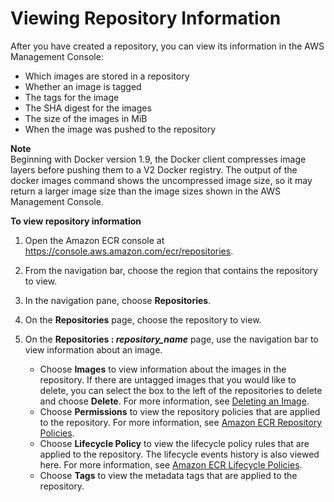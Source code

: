 # Viewing Repository Information<a name="repository-info"></a>

After you have created a repository, you can view its information in the AWS Management Console: 
+ Which images are stored in a repository
+ Whether an image is tagged
+ The tags for the image
+ The SHA digest for the images
+ The size of the images in MiB
+ When the image was pushed to the repository

**Note**  
Beginning with Docker version 1\.9, the Docker client compresses image layers before pushing them to a V2 Docker registry\. The output of the docker images command shows the uncompressed image size, so it may return a larger image size than the image sizes shown in the AWS Management Console\.

**To view repository information**

1. Open the Amazon ECR console at [https://console\.aws\.amazon\.com/ecr/repositories](https://console.aws.amazon.com/ecr/repositories)\.

1. From the navigation bar, choose the region that contains the repository to view\.

1. In the navigation pane, choose **Repositories**\.

1. On the **Repositories** page, choose the repository to view\.

1. On the **Repositories : *repository\_name*** page, use the navigation bar to view information about an image\.
   + Choose **Images** to view information about the images in the repository\. If there are untagged images that you would like to delete, you can select the box to the left of the repositories to delete and choose **Delete**\. For more information, see [Deleting an Image](delete_image.md)\.
   + Choose **Permissions** to view the repository policies that are applied to the repository\. For more information, see [Amazon ECR Repository Policies](repository-policies.md)\.
   + Choose **Lifecycle Policy** to view the lifecycle policy rules that are applied to the repository\. The lifecycle events history is also viewed here\. For more information, see [Amazon ECR Lifecycle Policies](LifecyclePolicies.md)\.
   + Choose **Tags** to view the metadata tags that are applied to the repository\.